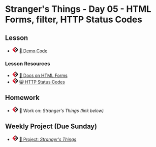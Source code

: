 # Stranger's Things - Day 05 - HTML Forms, filter, HTTP Status Codes

## Lesson
<!-- - ![FSA](/logo.png) [📺 Lecture]() -->
- ![FSA](/logo.png) [👾 Demo Code](app.js)
### Lesson Resources
- ![FSA](/logo.png) [📃 Docs on HTML Forms](https://www.w3.org/TR/html4/interact/forms.html)
- ![FSA](/logo.png) [😸 HTTP Status Codes](https://http.cat/)

## Homework
- ![FSA](/logo.png) 🔬 Work on: *Stranger's Things (link below)*

## Weekly Project (Due Sunday)
- ![FSA](/logo.png) [🔬 Project: *Stranger's Things*](https://learn.fullstackacademy.com/workshop/5e8daec9be368c000405f864/landing)
